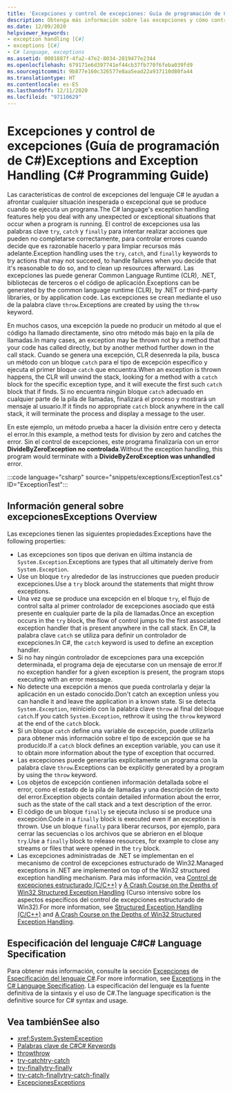 ```yaml
---
title: 'Excepciones y control de excepciones: Guía de programación de C#'
description: Obtenga más información sobre las excepciones y cómo controlarlas. Estas características de C# ayudan a lidiar con aquellas situaciones excepcionales o inesperadas que se dan cuando un programa se está ejecutando.
ms.date: 12/09/2020
helpviewer_keywords:
- exception handling [C#]
- exceptions [C#]
- C# language, exceptions
ms.assetid: 0001887f-4fa2-47e2-8034-2819477e2344
ms.openlocfilehash: 679171e6d397741ef44cb37fb770f6feba039fd9
ms.sourcegitcommit: 9b877e160c326577e8aa5ead22a937110d80fa44
ms.translationtype: HT
ms.contentlocale: es-ES
ms.lasthandoff: 12/11/2020
ms.locfileid: "97110629"
---
```

# <a name="exceptions-and-exception-handling-c-programming-guide"></a><span data-ttu-id="2aef2-104">Excepciones y control de excepciones (Guía de programación de C#)</span><span class="sxs-lookup"><span data-stu-id="2aef2-104">Exceptions and Exception Handling (C# Programming Guide)</span></span>

<span data-ttu-id="2aef2-105">Las características de control de excepciones del lenguaje C# le ayudan a afrontar cualquier situación inesperada o excepcional que se produce cuando se ejecuta un programa.</span><span class="sxs-lookup"><span data-stu-id="2aef2-105">The C# language's exception handling features help you deal with any unexpected or exceptional situations that occur when a program is running.</span></span> <span data-ttu-id="2aef2-106">El control de excepciones usa las palabras clave `try`, `catch` y `finally` para intentar realizar acciones que pueden no completarse correctamente, para controlar errores cuando decide que es razonable hacerlo y para limpiar recursos más adelante.</span><span class="sxs-lookup"><span data-stu-id="2aef2-106">Exception handling uses the `try`, `catch`, and `finally` keywords to try actions that may not succeed, to handle failures when you decide that it's reasonable to do so, and to clean up resources afterward.</span></span> <span data-ttu-id="2aef2-107">Las excepciones las puede generar Common Language Runtime (CLR), .NET, bibliotecas de terceros o el código de aplicación.</span><span class="sxs-lookup"><span data-stu-id="2aef2-107">Exceptions can be generated by the common language runtime (CLR), by .NET or third-party libraries, or by application code.</span></span> <span data-ttu-id="2aef2-108">Las excepciones se crean mediante el uso de la palabra clave `throw`.</span><span class="sxs-lookup"><span data-stu-id="2aef2-108">Exceptions are created by using the `throw` keyword.</span></span>

<span data-ttu-id="2aef2-109">En muchos casos, una excepción la puede no producir un método al que el código ha llamado directamente, sino otro método más bajo en la pila de llamadas.</span><span class="sxs-lookup"><span data-stu-id="2aef2-109">In many cases, an exception may be thrown not by a method that your code has called directly, but by another method further down in the call stack.</span></span> <span data-ttu-id="2aef2-110">Cuando se genera una excepción, CLR desenreda la pila, busca un método con un bloque `catch` para el tipo de excepción específico y ejecuta el primer bloque `catch` que encuentra.</span><span class="sxs-lookup"><span data-stu-id="2aef2-110">When an exception is thrown happens, the CLR will unwind the stack, looking for a method with a `catch` block for the specific exception type, and it will execute the first such `catch` block that if finds.</span></span> <span data-ttu-id="2aef2-111">Si no encuentra ningún bloque `catch` adecuado en cualquier parte de la pila de llamadas, finalizará el proceso y mostrará un mensaje al usuario.</span><span class="sxs-lookup"><span data-stu-id="2aef2-111">If it finds no appropriate `catch` block anywhere in the call stack, it will terminate the process and display a message to the user.</span></span>

<span data-ttu-id="2aef2-112">En este ejemplo, un método prueba a hacer la división entre cero y detecta el error.</span><span class="sxs-lookup"><span data-stu-id="2aef2-112">In this example, a method tests for division by zero and catches the error.</span></span> <span data-ttu-id="2aef2-113">Sin el control de excepciones, este programa finalizaría con un error **DivideByZeroException no controlada**.</span><span class="sxs-lookup"><span data-stu-id="2aef2-113">Without the exception handling, this program would terminate with a **DivideByZeroException was unhandled** error.</span></span>

:::code language="csharp" source="snippets/exceptions/ExceptionTest.cs" ID="ExceptionTest":::

## <a name="exceptions-overview"></a><span data-ttu-id="2aef2-114">Información general sobre excepciones</span><span class="sxs-lookup"><span data-stu-id="2aef2-114">Exceptions Overview</span></span>

<span data-ttu-id="2aef2-115">Las excepciones tienen las siguientes propiedades:</span><span class="sxs-lookup"><span data-stu-id="2aef2-115">Exceptions have the following properties:</span></span>

- <span data-ttu-id="2aef2-116">Las excepciones son tipos que derivan en última instancia de `System.Exception`.</span><span class="sxs-lookup"><span data-stu-id="2aef2-116">Exceptions are types that all ultimately derive from `System.Exception`.</span></span>
- <span data-ttu-id="2aef2-117">Use un bloque `try` alrededor de las instrucciones que pueden producir excepciones.</span><span class="sxs-lookup"><span data-stu-id="2aef2-117">Use a `try` block around the statements that might throw exceptions.</span></span>
- <span data-ttu-id="2aef2-118">Una vez que se produce una excepción en el bloque `try`, el flujo de control salta al primer controlador de excepciones asociado que está presente en cualquier parte de la pila de llamadas.</span><span class="sxs-lookup"><span data-stu-id="2aef2-118">Once an exception occurs in the `try` block, the flow of control jumps to the first associated exception handler that is present anywhere in the call stack.</span></span> <span data-ttu-id="2aef2-119">En C#, la palabra clave `catch` se utiliza para definir un controlador de excepciones.</span><span class="sxs-lookup"><span data-stu-id="2aef2-119">In C#, the `catch` keyword is used to define an exception handler.</span></span>
- <span data-ttu-id="2aef2-120">Si no hay ningún controlador de excepciones para una excepción determinada, el programa deja de ejecutarse con un mensaje de error.</span><span class="sxs-lookup"><span data-stu-id="2aef2-120">If no exception handler for a given exception is present, the program stops executing with an error message.</span></span>
- <span data-ttu-id="2aef2-121">No detecte una excepción a menos que pueda controlarla y dejar la aplicación en un estado conocido.</span><span class="sxs-lookup"><span data-stu-id="2aef2-121">Don't catch an exception unless you can handle it and leave the application in a known state.</span></span> <span data-ttu-id="2aef2-122">Si se detecta `System.Exception`, reinícielo con la palabra clave `throw` al final del bloque `catch`.</span><span class="sxs-lookup"><span data-stu-id="2aef2-122">If you catch `System.Exception`, rethrow it using the `throw` keyword at the end of the `catch` block.</span></span>
- <span data-ttu-id="2aef2-123">Si un bloque `catch` define una variable de excepción, puede utilizarla para obtener más información sobre el tipo de excepción que se ha producido.</span><span class="sxs-lookup"><span data-stu-id="2aef2-123">If a `catch` block defines an exception variable, you can use it to obtain more information about the type of exception that occurred.</span></span>
- <span data-ttu-id="2aef2-124">Las excepciones puede generarlas explícitamente un programa con la palabra clave `throw`.</span><span class="sxs-lookup"><span data-stu-id="2aef2-124">Exceptions can be explicitly generated by a program by using the `throw` keyword.</span></span>
- <span data-ttu-id="2aef2-125">Los objetos de excepción contienen información detallada sobre el error, como el estado de la pila de llamadas y una descripción de texto del error.</span><span class="sxs-lookup"><span data-stu-id="2aef2-125">Exception objects contain detailed information about the error, such as the state of the call stack and a text description of the error.</span></span>
- <span data-ttu-id="2aef2-126">El código de un bloque `finally` se ejecuta incluso si se produce una excepción.</span><span class="sxs-lookup"><span data-stu-id="2aef2-126">Code in a `finally` block is executed even if an exception is thrown.</span></span> <span data-ttu-id="2aef2-127">Use un bloque `finally` para liberar recursos, por ejemplo, para cerrar las secuencias o los archivos que se abrieron en el bloque `try`.</span><span class="sxs-lookup"><span data-stu-id="2aef2-127">Use a `finally` block to release resources, for example to close any streams or files that were opened in the `try` block.</span></span>
- <span data-ttu-id="2aef2-128">Las excepciones administradas de .NET se implementan en el mecanismo de control de excepciones estructurado de Win32.</span><span class="sxs-lookup"><span data-stu-id="2aef2-128">Managed exceptions in .NET are implemented on top of the Win32 structured exception handling mechanism.</span></span> <span data-ttu-id="2aef2-129">Para más información, vea [Control de excepciones estructurado (C/C++)](/cpp/cpp/structured-exception-handling-c-cpp) y [A Crash Course on the Depths of Win32 Structured Exception Handling](http://bytepointer.com/resources/pietrek_crash_course_depths_of_win32_seh.htm) (Curso intensivo sobre los aspectos específicos del control de excepciones estructurado de Win32).</span><span class="sxs-lookup"><span data-stu-id="2aef2-129">For more information, see [Structured Exception Handling (C/C++)](/cpp/cpp/structured-exception-handling-c-cpp) and [A Crash Course on the Depths of Win32 Structured Exception Handling](http://bytepointer.com/resources/pietrek_crash_course_depths_of_win32_seh.htm).</span></span>

## <a name="c-language-specification"></a><span data-ttu-id="2aef2-130">Especificación del lenguaje C#</span><span class="sxs-lookup"><span data-stu-id="2aef2-130">C# Language Specification</span></span>

<span data-ttu-id="2aef2-131">Para obtener más información, consulte la sección [Excepciones](~/_csharplang/spec/exceptions.md) de [Especificación del lenguaje C#](/dotnet/csharp/language-reference/language-specification/introduction).</span><span class="sxs-lookup"><span data-stu-id="2aef2-131">For more information, see [Exceptions](~/_csharplang/spec/exceptions.md) in the [C# Language Specification](/dotnet/csharp/language-reference/language-specification/introduction).</span></span> <span data-ttu-id="2aef2-132">La especificación del lenguaje es la fuente definitiva de la sintaxis y el uso de C#.</span><span class="sxs-lookup"><span data-stu-id="2aef2-132">The language specification is the definitive source for C# syntax and usage.</span></span>

## <a name="see-also"></a><span data-ttu-id="2aef2-133">Vea también</span><span class="sxs-lookup"><span data-stu-id="2aef2-133">See also</span></span>

- <xref:System.SystemException>
- [<span data-ttu-id="2aef2-134">Palabras clave de C#</span><span class="sxs-lookup"><span data-stu-id="2aef2-134">C# Keywords</span></span>](../../language-reference/keywords/index.md)
- [<span data-ttu-id="2aef2-135">throw</span><span class="sxs-lookup"><span data-stu-id="2aef2-135">throw</span></span>](../../language-reference/keywords/throw.md)
- [<span data-ttu-id="2aef2-136">try-catch</span><span class="sxs-lookup"><span data-stu-id="2aef2-136">try-catch</span></span>](../../language-reference/keywords/try-catch.md)
- [<span data-ttu-id="2aef2-137">try-finally</span><span class="sxs-lookup"><span data-stu-id="2aef2-137">try-finally</span></span>](../../language-reference/keywords/try-finally.md)
- [<span data-ttu-id="2aef2-138">try-catch-finally</span><span class="sxs-lookup"><span data-stu-id="2aef2-138">try-catch-finally</span></span>](../../language-reference/keywords/try-catch-finally.md)
- [<span data-ttu-id="2aef2-139">Excepciones</span><span class="sxs-lookup"><span data-stu-id="2aef2-139">Exceptions</span></span>](../../../standard/exceptions/index.md)
